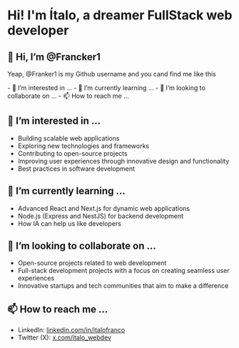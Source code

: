 <h1>Hi! I'm Ítalo, a dreamer FullStack web developer</h1>

<h2>👋 Hi, I’m @Francker1</h2>
<p>Yeap, @Franker1 is my Github username and you cand find me like this</p>
- 👀 I’m interested in ...
- 🌱 I’m currently learning ...
- 💞️ I’m looking to collaborate on ...
- 📫 How to reach me ...

## 👀 I’m interested in ...
- Building scalable web applications
- Exploring new technologies and frameworks
- Contributing to open-source projects
- Improving user experiences through innovative design and functionality
- Best practices in software development

## 🌱 I’m currently learning ...
- Advanced React and Next.js for dynamic web applications
- Node.js (Express and NestJS) for backend development
- How IA can help us like developers

## 💞️ I’m looking to collaborate on ...
- Open-source projects related to web development
- Full-stack development projects with a focus on creating seamless user experiences
- Innovative startups and tech communities that aim to make a difference

## 📫 How to reach me ...
- LinkedIn: [linkedin.com/in/italofranco](https://www.linkedin.com/in/italofranco/)
- Twitter (X): [x.com/italo_webdev](https://x.com/italo_webdev)


<!---
Francker1/Francker1 is a ✨ special ✨ repository because its `README.md` (this file) appears on your GitHub profile.
You can click the Preview link to take a look at your changes.
--->
